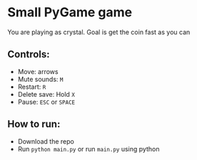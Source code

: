 # Small PyGame game

You are playing as crystal.
Goal is get the coin fast as you can
## Controls:
 * Move: arrows
 * Mute sounds: `M`
 * Restart: `R`
 * Delete save: Hold `X`
 * Pause: `ESC` or `SPACE`

## How to run:
 * Download the repo
 * Run `python main.py` or run `main.py` using python
